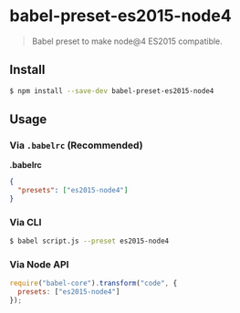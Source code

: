 # babel-preset-es2015-node4

> Babel preset to make node@4 ES2015 compatible.

## Install

```sh
$ npm install --save-dev babel-preset-es2015-node4
```

## Usage

### Via `.babelrc` (Recommended)

**.babelrc**

```json
{
  "presets": ["es2015-node4"]
}
```

### Via CLI

```sh
$ babel script.js --preset es2015-node4
```

### Via Node API

```javascript
require("babel-core").transform("code", {
  presets: ["es2015-node4"]
});
```